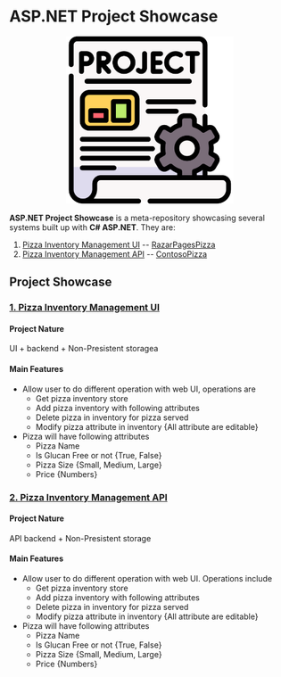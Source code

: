 # ASP.NET Project Showcase

<p align="center">
    <img src="assets/project.png" alt="Project Image" width="300px" />
</p>

__ASP.NET Project Showcase__ is a meta-repository showcasing several systems built up with __C# ASP.NET__. They are:

1. [Pizza Inventory Management UI](#1-pizza-inventory-management-ui) -- [RazarPagesPizza](RazarPagesPizza)
2. [Pizza Inventory Management API](#2-pizza-inventory-management-api) -- [ContosoPizza](ContosoPizza)


## Project Showcase

### [1. Pizza Inventory Management UI](RazarPagesPizza)
#### Project Nature
UI + backend + Non-Presistent storagea
#### Main Features
- Allow user to do different operation with web UI, operations are
    - Get pizza inventory store
    - Add pizza inventory with following attributes
    - Delete pizza in inventory for pizza served
    - Modify pizza attribute in inventory {All attribute are editable}
- Pizza will have following attributes
    - Pizza Name
    - Is Glucan Free or not {True, False}
    - Pizza Size {Small, Medium, Large}
    - Price {Numbers}


### [2. Pizza Inventory Management API](ContosoPizza)
#### Project Nature
API backend + Non-Presistent storage
#### Main Features
- Allow user to do different operation with web UI. Operations include
    - Get pizza inventory store
    - Add pizza inventory with following attributes
    - Delete pizza in inventory for pizza served
    - Modify pizza attribute in inventory {All attribute are editable}
- Pizza will have following attributes
    - Pizza Name
    - Is Glucan Free or not {True, False}
    - Pizza Size {Small, Medium, Large}
    - Price {Numbers}
